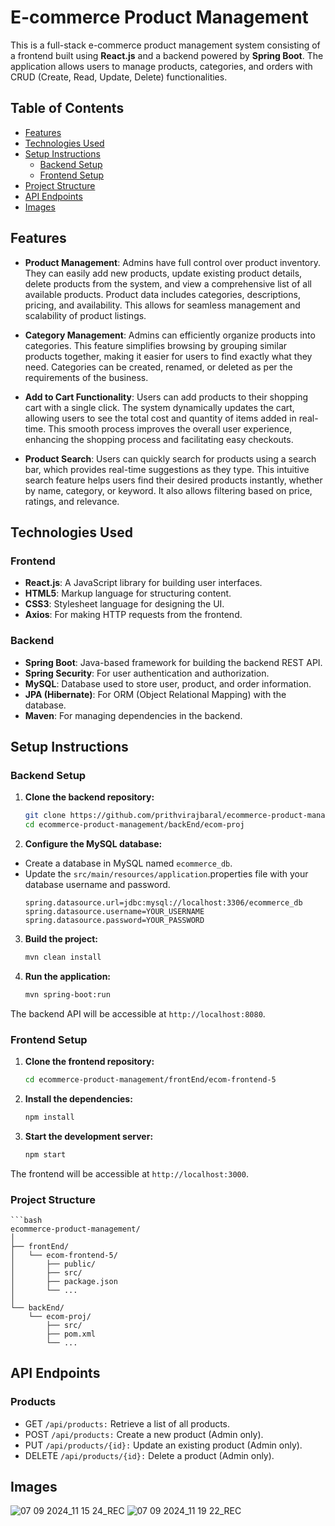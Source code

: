 
# E-commerce Product Management

This is a full-stack e-commerce product management system consisting of a frontend built using **React.js** and a backend powered by **Spring Boot**. The application allows users to manage products, categories, and orders with CRUD (Create, Read, Update, Delete) functionalities.

## Table of Contents

- [Features](#features)
- [Technologies Used](#technologies-used)
- [Setup Instructions](#setup-instructions)
  - [Backend Setup](#backend-setup)
  - [Frontend Setup](#frontend-setup)
- [Project Structure](#project-structure)
- [API Endpoints](#api-endpoints)
- [Images](#images)


## Features

- **Product Management**: Admins have full control over product inventory. They can easily add new products, update existing product details, delete products from the system, and view a comprehensive list of all available products. Product data includes categories, descriptions, pricing, and availability. This allows for seamless management and scalability of product listings.

- **Category Management**: Admins can efficiently organize products into categories. This feature simplifies browsing by grouping similar products together, making it easier for users to find exactly what they need. Categories can be created, renamed, or deleted as per the requirements of the business.

- **Add to Cart Functionality**: Users can add products to their shopping cart with a single click. The system dynamically updates the cart, allowing users to see the total cost and quantity of items added in real-time. This smooth process improves the overall user experience, enhancing the shopping process and facilitating easy checkouts.

- **Product Search**: Users can quickly search for products using a search bar, which provides real-time suggestions as they type. This intuitive search feature helps users find their desired products instantly, whether by name, category, or keyword. It also allows filtering based on price, ratings, and relevance.



## Technologies Used

### Frontend
- **React.js**: A JavaScript library for building user interfaces.
- **HTML5**: Markup language for structuring content.
- **CSS3**: Stylesheet language for designing the UI.
- **Axios**: For making HTTP requests from the frontend.
  
### Backend
- **Spring Boot**: Java-based framework for building the backend REST API.
- **Spring Security**: For user authentication and authorization.
- **MySQL**: Database used to store user, product, and order information.
- **JPA (Hibernate)**: For ORM (Object Relational Mapping) with the database.
- **Maven**: For managing dependencies in the backend.

## Setup Instructions

### Backend Setup

1. **Clone the backend repository:**
   ```bash
   git clone https://github.com/prithvirajbaral/ecommerce-product-management.git
   cd ecommerce-product-management/backEnd/ecom-proj
2. **Configure the MySQL database:**
- Create a database in MySQL named `ecommerce_db`.
- Update the `src/main/resources/application`.properties file with your database username and password.
    ```properties
    spring.datasource.url=jdbc:mysql://localhost:3306/ecommerce_db
    spring.datasource.username=YOUR_USERNAME
    spring.datasource.password=YOUR_PASSWORD
3. **Build the project:**
    ```bash
    mvn clean install
4. **Run the application:**
    ```bash
    mvn spring-boot:run
The backend API will be accessible at `http://localhost:8080`.

### Frontend Setup

1. **Clone the frontend repository:**
    ```bash
    cd ecommerce-product-management/frontEnd/ecom-frontend-5
2. **Install the dependencies:**
    ```bash
    npm install
3. **Start the development server:**
    ```bash
    npm start
The frontend will be accessible at `http://localhost:3000`.

### Project Structure

    ```bash
    ecommerce-product-management/
    │
    ├── frontEnd/
    │   └── ecom-frontend-5/
    │       ├── public/
    │       ├── src/
    │       ├── package.json
    │       └── ...
    │
    └── backEnd/
        └── ecom-proj/
            ├── src/
            ├── pom.xml
            └── ...

## API Endpoints

### Products
- GET `/api/products:` Retrieve a list of all products.
- POST `/api/products:` Create a new product (Admin only).
- PUT `/api/products/{id}:` Update an existing product (Admin only).
- DELETE `/api/products/{id}:` Delete a product (Admin only).

## Images

![07 09 2024_11 15 24_REC](https://github.com/user-attachments/assets/f21e3670-5267-4aa1-8c85-9859fa7ea198)
![07 09 2024_11 19 22_REC](https://github.com/user-attachments/assets/3e77af08-bdbf-4b0a-80b5-6c94cd15d3dd)
